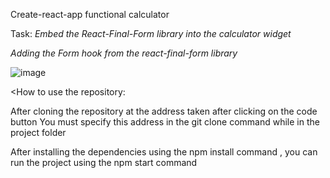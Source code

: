 Create-react-app functional calculator

<label>
Task:
</label>
<i>
Embed the React-Final-Form library into the calculator widget
</i>

<i>Adding the Form hook from the react-final-form library</i>

![image](https://user-images.githubusercontent.com/88620625/227272529-78060964-c300-47c3-8483-6824a481f9fa.png)

<How to use the repository:

After cloning the repository at the address taken after clicking on the code button
You must specify this address in the git clone command while in the project folder

After installing the dependencies using the npm install command , you can run the project using the npm start command
